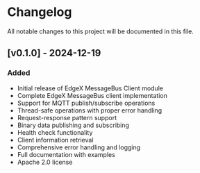 # Changelog

All notable changes to this project will be documented in this file.

## [v0.1.0] - 2024-12-19

### Added
- Initial release of EdgeX MessageBus Client module
- Complete EdgeX MessageBus client implementation
- Support for MQTT publish/subscribe operations
- Thread-safe operations with proper error handling
- Request-response pattern support
- Binary data publishing and subscribing
- Health check functionality
- Client information retrieval
- Comprehensive error handling and logging
- Full documentation with examples
- Apache 2.0 license
